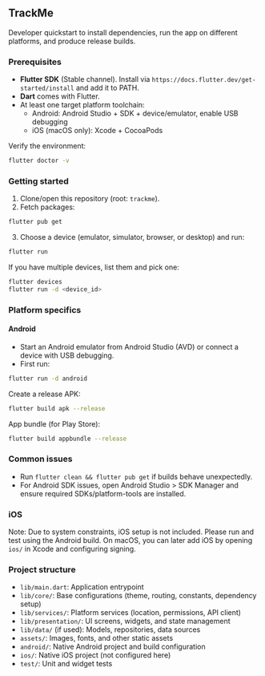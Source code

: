 ## TrackMe

Developer quickstart to install dependencies, run the app on different platforms, and produce release builds.

### Prerequisites
- **Flutter SDK** (Stable channel). Install via `https://docs.flutter.dev/get-started/install` and add it to PATH.
- **Dart** comes with Flutter.
- At least one target platform toolchain:
  - Android: Android Studio + SDK + device/emulator, enable USB debugging
  - iOS (macOS only): Xcode + CocoaPods


Verify the environment:

```bash
flutter doctor -v
```

### Getting started
1) Clone/open this repository (root: `trackme`).
2) Fetch packages:

```bash
flutter pub get
```

3) Choose a device (emulator, simulator, browser, or desktop) and run:

```bash
flutter run
```

If you have multiple devices, list them and pick one:

```bash
flutter devices
flutter run -d <device_id>
```

### Platform specifics
#### Android
- Start an Android emulator from Android Studio (AVD) or connect a device with USB debugging.
- First run:

```bash
flutter run -d android
```

Create a release APK:

```bash
flutter build apk --release
```

App bundle (for Play Store):

```bash
flutter build appbundle --release
```

### Common issues
- Run `flutter clean && flutter pub get` if builds behave unexpectedly.
- For Android SDK issues, open Android Studio > SDK Manager and ensure required SDKs/platform-tools are installed.

### iOS
Note: Due to system constraints, iOS setup is not included. Please run and test using the Android build. On macOS, you can later add iOS by opening `ios/` in Xcode and configuring signing.

### Project structure
- `lib/main.dart`: Application entrypoint
- `lib/core/`: Base configurations (theme, routing, constants, dependency setup)
- `lib/services/`: Platform services (location, permissions, API client)
- `lib/presentation/`: UI screens, widgets, and state management
- `lib/data/` (if used): Models, repositories, data sources
- `assets/`: Images, fonts, and other static assets
- `android/`: Native Android project and build configuration
- `ios/`: Native iOS project (not configured here)
- `test/`: Unit and widget tests